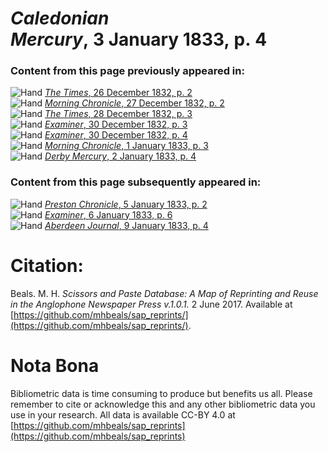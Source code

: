 # *Caledonian Mercury*, 3 January 1833, p. 4  
  
### Content from this page previously appeared in:  
![Hand](http://scissorsandpaste.net/wp-content/uploads/2017/06/smallhandpointer.png) [*The Times*, 26 December 1832, p. 2](https://mhbeals.github.io/sap_html/The-Times/The-Times-26-December-1832-p-2)  
![Hand](http://scissorsandpaste.net/wp-content/uploads/2017/06/smallhandpointer.png) [*Morning Chronicle*, 27 December 1832, p. 2](https://mhbeals.github.io/sap_html/Morning-Chronicle/Morning-Chronicle-27-December-1832-p-2)  
![Hand](http://scissorsandpaste.net/wp-content/uploads/2017/06/smallhandpointer.png) [*The Times*, 28 December 1832, p. 3](https://mhbeals.github.io/sap_html/The-Times/The-Times-28-December-1832-p-3)  
![Hand](http://scissorsandpaste.net/wp-content/uploads/2017/06/smallhandpointer.png) [*Examiner*, 30 December 1832, p. 3](https://mhbeals.github.io/sap_html/Examiner/Examiner-30-December-1832-p-3)  
![Hand](http://scissorsandpaste.net/wp-content/uploads/2017/06/smallhandpointer.png) [*Examiner*, 30 December 1832, p. 4](https://mhbeals.github.io/sap_html/Examiner/Examiner-30-December-1832-p-4)  
![Hand](http://scissorsandpaste.net/wp-content/uploads/2017/06/smallhandpointer.png) [*Morning Chronicle*, 1 January 1833, p. 3](https://mhbeals.github.io/sap_html/Morning-Chronicle/Morning-Chronicle-1-January-1833-p-3)  
![Hand](http://scissorsandpaste.net/wp-content/uploads/2017/06/smallhandpointer.png) [*Derby Mercury*, 2 January 1833, p. 4](https://mhbeals.github.io/sap_html/Derby-Mercury/Derby-Mercury-2-January-1833-p-4)  
  
### Content from this page subsequently appeared in:  
![Hand](http://scissorsandpaste.net/wp-content/uploads/2017/06/smallhandpointer.png) [*Preston Chronicle*, 5 January 1833, p. 2](https://mhbeals.github.io/sap_html/Preston-Chronicle/Preston-Chronicle-5-January-1833-p-2)  
![Hand](http://scissorsandpaste.net/wp-content/uploads/2017/06/smallhandpointer.png) [*Examiner*, 6 January 1833, p. 6](https://mhbeals.github.io/sap_html/Examiner/Examiner-6-January-1833-p-6)  
![Hand](http://scissorsandpaste.net/wp-content/uploads/2017/06/smallhandpointer.png) [*Aberdeen Journal*, 9 January 1833, p. 4](https://mhbeals.github.io/sap_html/Aberdeen-Journal/Aberdeen-Journal-9-January-1833-p-4)  


# Citation: 

Beals. M. H. *Scissors and Paste Database: A Map of Reprinting and Reuse in the Anglophone Newspaper Press v.1.0.1.* 2 June 2017. Available at [https://github.com/mhbeals/sap_reprints/](https://github.com/mhbeals/sap_reprints/). 

# Nota Bona

Bibliometric data is time consuming to produce but benefits us all. Please remember to cite or acknowledge this and any other bibliometric data you use in your research. All data is available CC-BY 4.0 at [https://github.com/mhbeals/sap_reprints](https://github.com/mhbeals/sap_reprints)